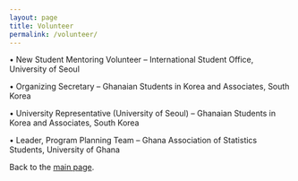 ```yaml
---
layout: page
title: Volunteer
permalink: /volunteer/
---
```


•	New Student Mentoring Volunteer – International Student Office, University of Seoul

•	Organizing Secretary – Ghanaian Students in Korea and Associates, South Korea

•	University Representative (University of Seoul) – Ghanaian Students in Korea and Associates, South Korea

•	Leader, Program Planning Team – Ghana Association of Statistics Students, University of Ghana


Back to the [main page](https://drtamakloe.github.io/).

